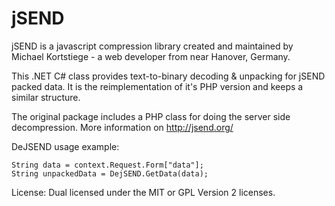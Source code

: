 jSEND
====
jSEND is a javascript compression library created and maintained by 
Michael Kortstiege - a web developer from near Hanover, Germany.

This .NET C# class provides text-to-binary decoding & unpacking for 
jSEND packed data. It is the reimplementation of it's PHP version and 
keeps a similar structure.

The original package includes a PHP class for doing the server side
decompression. More information on http://jsend.org/

DeJSEND usage example:

    String data = context.Request.Form["data"];
    String unpackedData = DejSEND.GetData(data); 

License: Dual licensed under the MIT or GPL Version 2 licenses.
